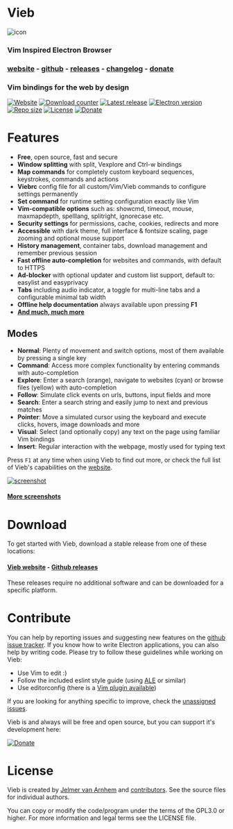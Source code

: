 Vieb
====

![icon](app/img/icons/128x128.png)

### Vim Inspired Electron Browser

### [website](https://vieb.dev) - [github](https://github.com/Jelmerro/Vieb) - [releases](https://github.com/Jelmerro/Vieb/releases) - [changelog](CHANGELOG.md) - [donate](https://ko-fi.com/Jelmerro)

### Vim bindings for the web by design

[![Website](https://img.shields.io/static/v1?label=website&message=vieb.dev&color=f5002e&style=flat-square)](https://vieb.dev)
[![Download counter](https://img.shields.io/github/downloads/Jelmerro/Vieb/total?style=flat-square)](https://github.com/Jelmerro/Vieb/releases)
[![Latest release](https://img.shields.io/github/v/release/Jelmerro/Vieb?sort=semver&style=flat-square)](https://github.com/Jelmerro/Vieb/releases/latest)
[![Electron version](https://img.shields.io/github/package-json/dependency-version/Jelmerro/Vieb/dev/electron?style=flat-square)](https://github.com/electron/electron)
[![Repo size](https://img.shields.io/github/repo-size/Jelmerro/Vieb?color=blue&style=flat-square)](https://api.github.com/repos/Jelmerro/Vieb/zipball/master)
[![License](https://img.shields.io/github/license/Jelmerro/Vieb?style=flat-square)](https://github.com/Jelmerro/Vieb/blob/master/LICENSE)
[![Donate](https://img.shields.io/static/v1?label=ko-fi&message=donate&color=red&logo=ko-fi&style=flat-square)](https://ko-fi.com/Jelmerro)

# Features

- __Free__, open source, fast and secure
- __Window splitting__ with split, Vexplore and Ctrl-w bindings
- __Map commands__ for completely custom keyboard sequences, keystrokes, commands and actions
- __Viebrc__ config file for all custom/Vim/Vieb commands to configure settings permanently
- __Set command__ for runtime setting configuration exactly like Vim
- __Vim-compatible options__ such as: showcmd, timeout, mouse, maxmapdepth, spelllang, splitright, ignorecase etc.
- __Security settings__ for permissions, cache, cookies, redirects and more
- __Accessible__ with dark theme, full interface & fontsize scaling, page zooming and optional mouse support
- __History management__, container tabs, download management and remember previous session
- __Fast offline auto-completion__ for websites and commands, with default to HTTPS
- __Ad-blocker__ with optional updater and custom list support, default to: easylist and easyprivacy
- __Tabs__ including audio indicator, a toggle for multi-line tabs and a configurable minimal tab width
- __Offline help documentation__ always available upon pressing __F1__
- __[And much, much more](https://vieb.dev/features)__

## Modes

- __Normal__: Plenty of movement and switch options, most of them available by pressing a single key
- __Command__: Access more complex functionality by entering commands with auto-completion
- __Explore__: Enter a search (orange), navigate to websites (cyan) or browse files (yellow) with auto-completion
- __Follow__: Simulate click events on urls, buttons, input fields and more
- __Search__: Enter a search string and easily jump to next and previous matches
- __Pointer__: Move a simulated cursor using the keyboard and execute clicks, hovers, image downloads and more
- __Visual__: Select (and optionally copy) any text on the page using familiar Vim bindings
- __Insert__: Regular interaction with the webpage, mostly used for typing text

Press `F1` at any time when using Vieb to find out more,
or check the full list of Vieb's capabilities on the [website](https://vieb.dev/features).

[![screenshot](https://vieb.dev/img/1.png)](https://vieb.dev/screenshots)

#### [More screenshots](https://vieb.dev/screenshots)

# Download

To get started with Vieb, download a stable release from one of these locations:

#### [Vieb website](https://vieb.dev/download) - [Github releases](https://github.com/Jelmerro/Vieb/releases)

These releases require no additional software and can be downloaded for a specific platform.

# Contribute

You can help by reporting issues and suggesting new features on the [github issue tracker](https://github.com/Jelmerro/Vieb/issues).
If you know how to write Electron applications, you can also help by writing code.
Please try to follow these guidelines while working on Vieb:

- Use Vim to edit :)
- Follow the included eslint style guide (using [ALE](https://github.com/dense-analysis/ale) or similar)
- Use editorconfig (there is a [Vim plugin available](https://github.com/editorconfig/editorconfig-vim))

If you are looking for anything specific to improve,
check the [unassigned issues](https://github.com/Jelmerro/Vieb/issues?q=is%3Aissue+is%3Aopen+no%3Aassignee).

Vieb is and always will be free and open source, but you can support it's development here:

[![Donate](https://img.shields.io/static/v1?label=ko-fi&message=donate&color=red&logo=ko-fi&style=flat-square)](https://ko-fi.com/Jelmerro)

# License

Vieb is created by [Jelmer van Arnhem](https://github.com/Jelmerro) and [contributors](https://github.com/Jelmerro/Vieb/graphs/contributors).
See the source files for individual authors.

You can copy or modify the code/program under the terms of the GPL3.0 or higher.
For more information and legal terms see the LICENSE file.
